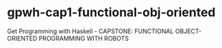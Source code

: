 # gpwh-cap1-functional-obj-oriented
Get Programming with Haskell - CAPSTONE: FUNCTIONAL OBJECT- ORIENTED PROGRAMMING WITH ROBOTS
